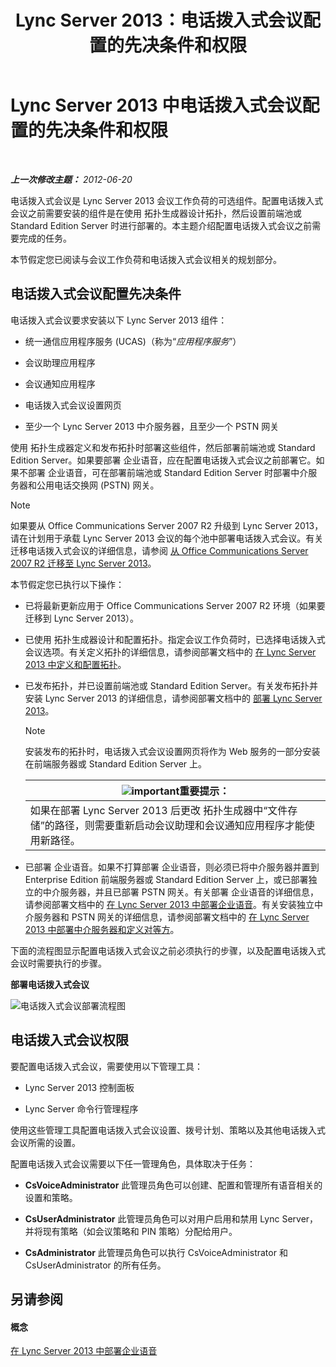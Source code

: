 ﻿---
title: Lync Server 2013：电话拨入式会议配置的先决条件和权限
TOCTitle: 电话拨入式会议配置的先决条件和权限
ms:assetid: b3b251e5-78ac-44a2-8c36-2a061c9b2314
ms:mtpsurl: https://technet.microsoft.com/zh-cn/library/Gg412865(v=OCS.15)
ms:contentKeyID: 49313976
ms.date: 05/19/2016
mtps_version: v=OCS.15
ms.translationtype: HT
---

# Lync Server 2013 中电话拨入式会议配置的先决条件和权限

 

_**上一次修改主题：** 2012-06-20_

电话拨入式会议是 Lync Server 2013 会议工作负荷的可选组件。配置电话拨入式会议之前需要安装的组件是在使用 拓扑生成器设计拓扑，然后设置前端池或 Standard Edition Server 时进行部署的。本主题介绍配置电话拨入式会议之前需要完成的任务。

本节假定您已阅读与会议工作负荷和电话拨入式会议相关的规划部分。

## 电话拨入式会议配置先决条件

电话拨入式会议要求安装以下 Lync Server 2013 组件：

  - 统一通信应用程序服务 (UCAS)（称为“*应用程序服务*”）

  - 会议助理应用程序

  - 会议通知应用程序

  - 电话拨入式会议设置网页

  - 至少一个 Lync Server 2013 中介服务器，且至少一个 PSTN 网关

使用 拓扑生成器定义和发布拓扑时部署这些组件，然后部署前端池或 Standard Edition Server。如果要部署 企业语音，应在配置电话拨入式会议之前部署它。如果不部署 企业语音，可在部署前端池或 Standard Edition Server 时部署中介服务器和公用电话交换网 (PSTN) 网关。

> [!NOTE]  
> 如果要从 Office Communications Server 2007 R2 升级到 Lync Server 2013，请在计划用于承载 Lync Server 2013 会议的每个池中部署电话拨入式会议。有关迁移电话拨入式会议的详细信息，请参阅 <a href="migration-from-office-communications-server-2007-r2-to-lync-server-2013.md">从 Office Communications Server 2007 R2 迁移至 Lync Server 2013</a>。



本节假定您已执行以下操作：

  - 已将最新更新应用于 Office Communications Server 2007 R2 环境（如果要迁移到 Lync Server 2013）。

  - 已使用 拓扑生成器设计和配置拓扑。指定会议工作负荷时，已选择电话拨入式会议选项。有关定义拓扑的详细信息，请参阅部署文档中的 [在 Lync Server 2013 中定义和配置拓扑](lync-server-2013-defining-and-configuring-the-topology.md)。

  - 已发布拓扑，并已设置前端池或 Standard Edition Server。有关发布拓扑并安装 Lync Server 2013 的详细信息，请参阅部署文档中的 [部署 Lync Server 2013](lync-server-2013-deploying-lync-server.md)。
    
    > [!NOTE]  
    > 安装发布的拓扑时，电话拨入式会议设置网页将作为 Web 服务的一部分安装在前端服务器或 Standard Edition Server 上。
    
    
    <table>
    <thead>
    <tr class="header">
    <th><img src="images/Gg398794.important(OCS.15).gif" title="important" alt="important" />重要提示：</th>
    </tr>
    </thead>
    <tbody>
    <tr class="odd">
    <td>如果在部署 Lync Server 2013 后更改 拓扑生成器中“文件存储”的路径，则需要重新启动会议助理和会议通知应用程序才能使用新路径。</td>
    </tr>
    </tbody>
    </table>


  - 已部署 企业语音。如果不打算部署 企业语音，则必须已将中介服务器并置到 Enterprise Edition 前端服务器或 Standard Edition Server 上，或已部署独立的中介服务器，并且已部署 PSTN 网关。有关部署 企业语音的详细信息，请参阅部署文档中的 [在 Lync Server 2013 中部署企业语音](lync-server-2013-deploying-enterprise-voice.md)。有关安装独立中介服务器和 PSTN 网关的详细信息，请参阅部署文档中的 [在 Lync Server 2013 中部署中介服务器和定义对等方](lync-server-2013-deploying-mediation-servers-and-defining-peers.md)。

下面的流程图显示配置电话拨入式会议之前必须执行的步骤，以及配置电话拨入式会议时需要执行的步骤。

**部署电话拨入式会议**

![电话拨入式会议部署流程图](images/Gg412865.fde8c246-b5ed-4323-a6e7-af1983a5ec86(OCS.15).jpg "电话拨入式会议部署流程图")

## 电话拨入式会议权限

要配置电话拨入式会议，需要使用以下管理工具：

  - Lync Server 2013 控制面板

  - Lync Server 命令行管理程序

使用这些管理工具配置电话拨入式会议设置、拨号计划、策略以及其他电话拨入式会议所需的设置。

配置电话拨入式会议需要以下任一管理角色，具体取决于任务：

  - **CsVoiceAdministrator** 此管理员角色可以创建、配置和管理所有语音相关的设置和策略。

  - **CsUserAdministrator** 此管理员角色可以对用户启用和禁用 Lync Server，并将现有策略（如会议策略和 PIN 策略）分配给用户。

  - **CsAdministrator** 此管理员角色可以执行 CsVoiceAdministrator 和 CsUserAdministrator 的所有任务。

## 另请参阅

#### 概念

[在 Lync Server 2013 中部署企业语音](lync-server-2013-deploying-enterprise-voice.md)

